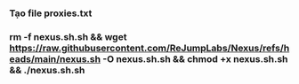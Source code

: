 ### Tạo file proxies.txt
### rm -f nexus.sh.sh && wget https://raw.githubusercontent.com/ReJumpLabs/Nexus/refs/heads/main/nexus.sh -O nexus.sh.sh && chmod +x nexus.sh.sh && ./nexus.sh.sh
